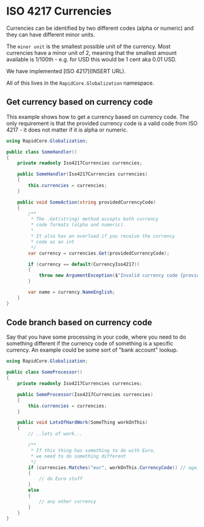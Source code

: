 # ISO 4217 Currencies

Currencies can be identified by two different codes (alpha or numeric) and they can have different minor units.

The `minor unit` is the smallest possible unit of the currency. Most currencies have a minor unit of 2, meaning that the smallest amount available is 1/100th - e.g. for USD this would be 1 cent aka 0.01 USD.

We have implemented [ISO 4217](INSERT URL).

All of this lives in the `RapidCore.Globalization` namespace.


## Get currency based on currency code

This example shows how to get a currency based on currency code. The only requirement is that the provided currency code is a valid code from ISO 4217 - it does not matter if it is alpha or numeric.

```csharp
using RapidCore.Globalization;

public class SomeHandler()
{
    private readonly Iso4217Currencies currencies;

    public SomeHandler(Iso4217Currencies currencies)
    {
        this.currencies = currencies;
    }

    public void SomeAction(string providedCurrencyCode)
    {
        /**
         * The .Get(string) method accepts both currency
         * code formats (alpha and numeric).
         *
         * It also has an overload if you receive the currency
         * code as an int
         */
        var currency = currencies.Get(providedCurrencyCode);

        if (currency == default(CurrencyIso4217))
        {
            throw new ArgumentException($"Invalid currency code {providedCurrencyCode}");
        }

        var name = currency.NameEnglish;
    }
}
```

## Code branch based on currency code

Say that you have some processing in your code, where you need to do something different if the currency code of something is a specific currency. An example could be some sort of "bank account" lookup.

```csharp
using RapidCore.Globalization;

public class SomeProcessor()
{
    private readonly Iso4217Currencies currencies;

    public SomeProcessor(Iso4217Currencies currencies)
    {
        this.currencies = currencies;
    }

    public void LotsOfHardWork(SomeThing workOnThis)
    {
        // ..lots of work...

        /**
         * If this thing has something to do with Euro,
         * we need to do something different
         */
        if (currencies.Matches("eur", workOnThis.CurrencyCode)) // again, input any form of ISO 4217 currency code..
        {
            // do Euro stuff
        }
        else
        {
            // any other currency
        }
    }
}
```
